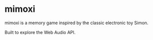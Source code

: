# mimoxi

mimoxi is a memory game inspired by the classic electronic toy Simon.

Built to explore the Web Audio API.

